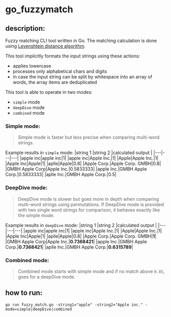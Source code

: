 # go_fuzzymatch

## description:

Fuzzy matching CLI tool written in Go. The matching calculation is done using [Levenshtein distance algorithm](https://en.wikipedia.org/wiki/Levenshtein_distance). 

This tool implicitly formats the input strings using these actions:

- applies lowercase
- processes only alphabetical chars and digits
- in case the input string can be split by whitespace into an array of words, the array items are deduplicated  

This tool is able to operate in two modes:
- `simple` mode
- `deepDive` mode
- `combined` mode

### Simple mode:
>Simple mode is faster but less precise when comparing multi-word strings.

Example results in `simple` mode:
|string 1  |string 2  |calculated output  |
|---|---|---|
|apple inc|apple inc|1|
|apple inc|Apple Inc.|1|
|Apple|Apple Inc.|1|
|Apple Inc|Apple|1|
|aplle|Apple|0.8|
|Apple Corp.|Apple Corp. GMBH|0.8|
|GMBH Apple Corp|Apple Inc.|0.5833333|
|apple Inc.|GMBH Apple Corp.|0.5833333|
|aplle Inc.|GMBH Apple Corp.|0.5|


### DeepDive mode:
> DeepDive mode is slower but goes more in depth when comparing multi-word strings using permutations. If DeepDive mode
>is provided with two single word strings for comparison, it behaves exactly like the simple mode.

Example results in `deepDive` mode:
|string 1  |string 2  |calculated output  |
|---|---|---|
|apple inc|apple inc|1|
|apple inc|Apple Inc.|1|
|Apple|Apple Inc.|1|
|Apple Inc|Apple|1|
|aplle|Apple|0.8|
|Apple Corp.|Apple Corp. GMBH|**1**|
|GMBH Apple Corp|Apple Inc.|**0.7368421**|
|apple Inc.|GMBH Apple Corp.|**0.7368421**|
|aplle Inc.|GMBH Apple Corp.|**0.6315789**|

### Combined mode:
> Combined mode starts with simple mode and if no match above `0.85`, goes for a deepDive mode.


## how to run:

`go run fuzzy_match.go -string1="apple" -string2="Apple inc." -mode=simple|deepDive|combined`